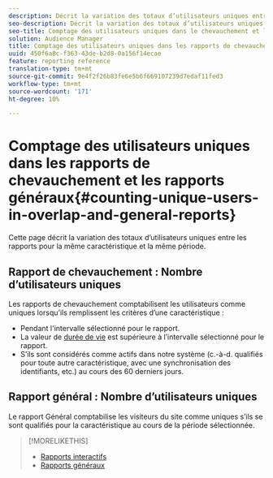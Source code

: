 ```yaml
---
description: Décrit la variation des totaux d’utilisateurs uniques entre les rapports pour la même caractéristique et la même période.
seo-description: Décrit la variation des totaux d’utilisateurs uniques entre les rapports pour la même caractéristique et la même période dans l’Adobe Audience Manager.
seo-title: Comptage des utilisateurs uniques dans le chevauchement et les rapports généraux dans AAM
solution: Audience Manager
title: Comptage des utilisateurs uniques dans les rapports de chevauchement et les rapports généraux
uuid: 450f6a8c-f363-43de-b2d8-0a156f14ecae
feature: reporting reference
translation-type: tm+mt
source-git-commit: 9e4f2f26b83fe6e5b6f669107239d7edaf11fed3
workflow-type: tm+mt
source-wordcount: '171'
ht-degree: 10%

---
```



# Comptage des utilisateurs uniques dans les rapports de chevauchement et les rapports généraux{#counting-unique-users-in-overlap-and-general-reports}

Cette page décrit la variation des totaux d’utilisateurs uniques entre les rapports pour la même caractéristique et la même période.

<!-- 

c_unique_user_counts.xml

 -->

## Rapport de chevauchement : Nombre d’utilisateurs uniques

Les rapports de chevauchement comptabilisent les utilisateurs comme uniques lorsqu’ils remplissent les critères d’une caractéristique :

* Pendant l&#39;intervalle sélectionné pour le rapport.
* La valeur de [durée de vie](../features/traits/segment-ttl-explained.md) est supérieure à l’intervalle sélectionné pour le rapport.
* S’ils sont considérés comme actifs dans notre système (c.-à-d. qualifiés pour toute autre caractéristique, avec une synchronisation des identifiants, etc.) au cours des 60 derniers jours.

## Rapport général : Nombre d’utilisateurs uniques

Le rapport Général comptabilise les visiteurs du site comme uniques s’ils se sont qualifiés pour la caractéristique au cours de la période sélectionnée.

>[!MORELIKETHIS]
>
>* [Rapports interactifs](../reporting/dynamic-reports/dynamic-reports.md#interactive-and-overlap-reports)
>* [Rapports généraux](../reporting/general-reports.md#general-reports-overview)

